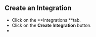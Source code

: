 ## **Create an Integration**

* Click on the **Integrations **tab.
* Click on the **Create Integration** button.
* 


